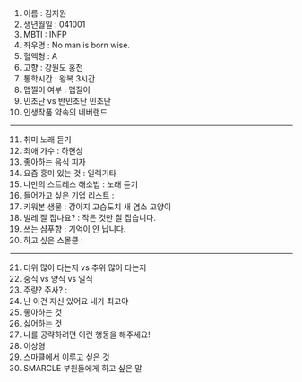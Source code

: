 1. 이름 : 김지원
2. 생년월일 : 041001
3. MBTI : INFP
4. 좌우명 : No man is born wise.
5. 혈액형 : A
6. 고향 : 강원도 홍천
7. 통학시간 : 왕복 3시간
8. 맵찔이 여부 : 맵잘이
9. 민초단 vs 반민초단 민초단
10. 인생작품 약속의 네버랜드
---
11. 취미 노래 듣기
12. 최애 가수 : 하현상
13. 좋아하는 음식 피자
14. 요즘 흥미 있는 것 : 일렉기타
15. 나만의 스트레스 해소법 : 노래 듣기
16. 들어가고 싶은 기업 리스트 : 
17. 키워본 생물 : 강아지 고슴도치 새 염소 고양이
18. 벌레 잘 잡나요? : 작은 것만 잘 잡습니다.
19. 쓰는 샴푸향 : 기억이 안 납니다.
20. 하고 싶은 스몰클 : 
***
21. 더위 많이 타는지 vs 추위 많이 타는지
22. 중식 vs 양식 vs 일식
23. 주량? 주사? : 
24. 난 이건 자신 있어요 내가 최고야
25. 좋아하는 것
26. 싫어하는 것
27. 나를 공략하려면 이런 행동을 해주세요!
28. 이상형
29. 스마클에서 이루고 싶은 것
30. SMARCLE 부원들에게 하고 싶은 말
